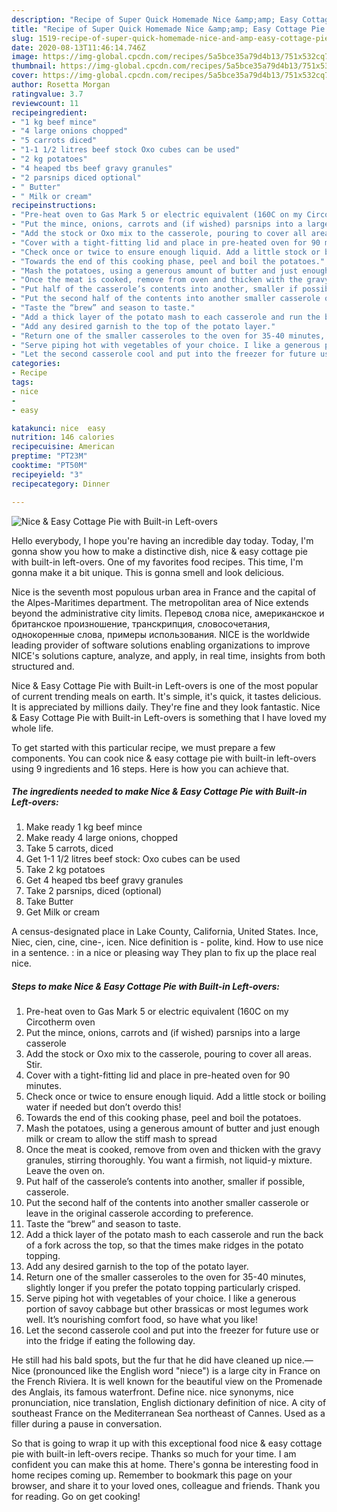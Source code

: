 ```yaml
---
description: "Recipe of Super Quick Homemade Nice &amp;amp; Easy Cottage Pie with Built-in Left-overs"
title: "Recipe of Super Quick Homemade Nice &amp;amp; Easy Cottage Pie with Built-in Left-overs"
slug: 1519-recipe-of-super-quick-homemade-nice-and-amp-easy-cottage-pie-with-built-in-left-overs
date: 2020-08-13T11:46:14.746Z
image: https://img-global.cpcdn.com/recipes/5a5bce35a79d4b13/751x532cq70/nice-easy-cottage-pie-with-built-in-left-overs-recipe-main-photo.jpg
thumbnail: https://img-global.cpcdn.com/recipes/5a5bce35a79d4b13/751x532cq70/nice-easy-cottage-pie-with-built-in-left-overs-recipe-main-photo.jpg
cover: https://img-global.cpcdn.com/recipes/5a5bce35a79d4b13/751x532cq70/nice-easy-cottage-pie-with-built-in-left-overs-recipe-main-photo.jpg
author: Rosetta Morgan
ratingvalue: 3.7
reviewcount: 11
recipeingredient:
- "1 kg beef mince"
- "4 large onions chopped"
- "5 carrots diced"
- "1-1 1/2 litres beef stock Oxo cubes can be used"
- "2 kg potatoes"
- "4 heaped tbs beef gravy granules"
- "2 parsnips diced optional"
- " Butter"
- " Milk or cream"
recipeinstructions:
- "Pre-heat oven to Gas Mark 5 or electric equivalent (160C on my Circotherm oven"
- "Put the mince, onions, carrots and (if wished) parsnips into a large casserole"
- "Add the stock or Oxo mix to the casserole, pouring to cover all areas. Stir."
- "Cover with a tight-fitting lid and place in pre-heated oven for 90 minutes."
- "Check once or twice to ensure enough liquid. Add a little stock or boiling water if needed but don’t overdo this!"
- "Towards the end of this cooking phase, peel and boil the potatoes."
- "Mash the potatoes, using a generous amount of butter and just enough milk or cream to allow the stiff mash to spread"
- "Once the meat is cooked, remove from oven and thicken with the gravy granules, stirring thoroughly. You want a firmish, not liquid-y mixture. Leave the oven on."
- "Put half of the casserole’s contents into another, smaller if possible, casserole."
- "Put the second half of the contents into another smaller casserole or leave in the original casserole according to preference."
- "Taste the “brew” and season to taste."
- "Add a thick layer of the potato mash to each casserole and run the back of a fork across the top, so that the times make ridges in the potato topping."
- "Add any desired garnish to the top of the potato layer."
- "Return one of the smaller casseroles to the oven for 35-40 minutes, slightly longer if you prefer the potato topping particularly crisped."
- "Serve piping hot with vegetables of your choice. I like a generous portion of savoy cabbage but other brassicas or most legumes work well. It’s nourishing comfort food, so have what you like!"
- "Let the second casserole cool and put into the freezer for future use or into the fridge if eating the following day."
categories:
- Recipe
tags:
- nice
- 
- easy

katakunci: nice  easy 
nutrition: 146 calories
recipecuisine: American
preptime: "PT23M"
cooktime: "PT50M"
recipeyield: "3"
recipecategory: Dinner

---
```



![Nice &amp; Easy Cottage Pie with Built-in Left-overs](https://img-global.cpcdn.com/recipes/5a5bce35a79d4b13/751x532cq70/nice-easy-cottage-pie-with-built-in-left-overs-recipe-main-photo.jpg)

Hello everybody, I hope you're having an incredible day today. Today, I'm gonna show you how to make a distinctive dish, nice &amp; easy cottage pie with built-in left-overs. One of my favorites food recipes. This time, I'm gonna make it a bit unique. This is gonna smell and look delicious.

Nice is the seventh most populous urban area in France and the capital of the Alpes-Maritimes department. The metropolitan area of Nice extends beyond the administrative city limits. Перевод слова nice, американское и британское произношение, транскрипция, словосочетания, однокоренные слова, примеры использования. NICE is the worldwide leading provider of software solutions enabling organizations to improve NICE&#39;s solutions capture, analyze, and apply, in real time, insights from both structured and.

Nice &amp; Easy Cottage Pie with Built-in Left-overs is one of the most popular of current trending meals on earth. It's simple, it's quick, it tastes delicious. It is appreciated by millions daily. They're fine and they look fantastic. Nice &amp; Easy Cottage Pie with Built-in Left-overs is something that I have loved my whole life.


To get started with this particular recipe, we must prepare a few components. You can cook nice &amp; easy cottage pie with built-in left-overs using 9 ingredients and 16 steps. Here is how you can achieve that.

<!--inarticleads1-->

##### The ingredients needed to make Nice &amp; Easy Cottage Pie with Built-in Left-overs:

1. Make ready 1 kg beef mince
1. Make ready 4 large onions, chopped
1. Take 5 carrots, diced
1. Get 1-1 1/2 litres beef stock: Oxo cubes can be used
1. Take 2 kg potatoes
1. Get 4 heaped tbs beef gravy granules
1. Take 2 parsnips, diced (optional)
1. Take  Butter
1. Get  Milk or cream


A census-designated place in Lake County, California, United States. Ince, Niec, cien, cine, cine-, icen. Nice definition is - polite, kind. How to use nice in a sentence. : in a nice or pleasing way They plan to fix up the place real nice. 

<!--inarticleads2-->

##### Steps to make Nice &amp; Easy Cottage Pie with Built-in Left-overs:

1. Pre-heat oven to Gas Mark 5 or electric equivalent (160C on my Circotherm oven
1. Put the mince, onions, carrots and (if wished) parsnips into a large casserole
1. Add the stock or Oxo mix to the casserole, pouring to cover all areas. Stir.
1. Cover with a tight-fitting lid and place in pre-heated oven for 90 minutes.
1. Check once or twice to ensure enough liquid. Add a little stock or boiling water if needed but don’t overdo this!
1. Towards the end of this cooking phase, peel and boil the potatoes.
1. Mash the potatoes, using a generous amount of butter and just enough milk or cream to allow the stiff mash to spread
1. Once the meat is cooked, remove from oven and thicken with the gravy granules, stirring thoroughly. You want a firmish, not liquid-y mixture. Leave the oven on.
1. Put half of the casserole’s contents into another, smaller if possible, casserole.
1. Put the second half of the contents into another smaller casserole or leave in the original casserole according to preference.
1. Taste the “brew” and season to taste.
1. Add a thick layer of the potato mash to each casserole and run the back of a fork across the top, so that the times make ridges in the potato topping.
1. Add any desired garnish to the top of the potato layer.
1. Return one of the smaller casseroles to the oven for 35-40 minutes, slightly longer if you prefer the potato topping particularly crisped.
1. Serve piping hot with vegetables of your choice. I like a generous portion of savoy cabbage but other brassicas or most legumes work well. It’s nourishing comfort food, so have what you like!
1. Let the second casserole cool and put into the freezer for future use or into the fridge if eating the following day.


He still had his bald spots, but the fur that he did have cleaned up nice.— Nice (pronounced like the English word &#34;niece&#34;) is a large city in France on the French Riviera. It is well known for the beautiful view on the Promenade des Anglais, its famous waterfront. Define nice. nice synonyms, nice pronunciation, nice translation, English dictionary definition of nice. A city of southeast France on the Mediterranean Sea northeast of Cannes. Used as a filler during a pause in conversation. 

So that is going to wrap it up with this exceptional food nice &amp; easy cottage pie with built-in left-overs recipe. Thanks so much for your time. I am confident you can make this at home. There's gonna be interesting food in home recipes coming up. Remember to bookmark this page on your browser, and share it to your loved ones, colleague and friends. Thank you for reading. Go on get cooking!

